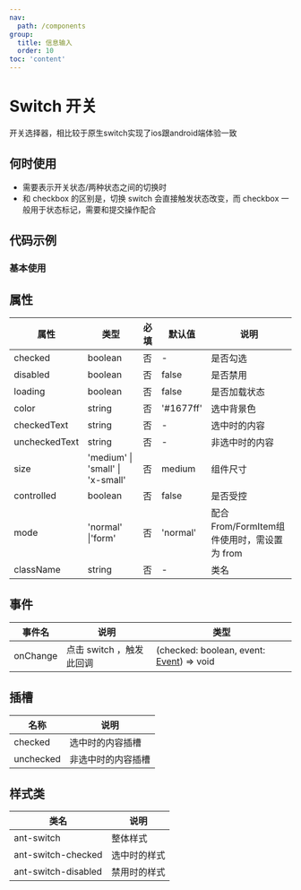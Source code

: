 ```yaml
---
nav:
  path: /components
group:
  title: 信息输入
  order: 10
toc: 'content'
---
```


# Switch 开关
开关选择器，相比较于原生switch实现了ios跟android端体验一致
## 何时使用
- 需要表示开关状态/两种状态之间的切换时
- 和 checkbox 的区别是，切换 switch 会直接触发状态改变，而 checkbox 一般用于状态标记，需要和提交操作配合

## 代码示例
### 基本使用
<code src='pages/Switch/index'></code>



## 属性

| 属性 | 类型 | 必填  | 默认值 | 说明 |
| -----|-----|-----|-----|-----|
| checked | boolean| 否|  - | 是否勾选 |
| disabled |  boolean | 否|  false |  是否禁用 |
| loading | boolean  |  否  | false |是否加载状态|
| color |  string |  否 | '#1677ff' |  选中背景色|
| checkedText | string| 否 | - |选中时的内容  |
| uncheckedText | string | 否 | -| 非选中时的内容 |
| size | 'medium' &verbar; 'small' &verbar; 'x-small' | 否 | medium | 组件尺寸 |
| controlled | boolean | 否 | false| 是否受控 |
| mode | 'normal' &verbar;'form' | 否 | 'normal'| 配合From/FormItem组件使用时，需设置为 from |
| className | string | 否 | -| 类名 |

## 事件
| 事件名 | 说明 | 类型 |
| -----|-----|-----|
| onChange | 点击 switch  ，触发此回调 | (checked: boolean, event:  [Event](https://opendocs.alipay.com/mini/framework/event-object)) => void  |


## 插槽
| 名称 | 说明 |
| ----|----|
| checked | 选中时的内容插槽 |
| unchecked | 非选中时的内容插槽 |

## 样式类
| 类名 | 说明 |
| -----|-----|
| ant-switch | 整体样式 |
| ant-switch-checked | 选中时的样式 |
| ant-switch-disabled | 禁用时的样式 |